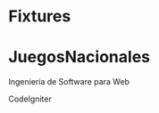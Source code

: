 
Fixtures
===============
JuegosNacionales
================

Ingenieria de Software para Web

CodeIgniter
